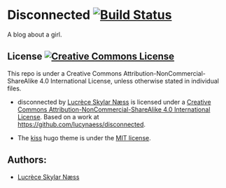 # Disconnected [![Build Status](https://travis-ci.org/lucynaess/disconnected.svg?branch=master)](https://travis-ci.org/lucynaess/disconnected)

A blog about a girl.

## License <a rel="license" href="http://creativecommons.org/licenses/by-nc-sa/4.0/"><img alt="Creative Commons License" style="border-width:0" src="https://i.creativecommons.org/l/by-nc-sa/4.0/88x31.png" /></a>

This repo is under a Creative Commons Attribution-NonCommercial-ShareAlike 4.0 International License, unless otherwise stated in individual files.

- <span xmlns:dct="http://purl.org/dc/terms/" property="dct:title">disconnected</span> by <a xmlns:cc="http://creativecommons.org/ns#" href="https://lucynaess.github.io/disconnected/" property="cc:attributionName" rel="cc:attributionURL">Lucrèce Skylar Næss</a> is licensed under a <a rel="license" href="http://creativecommons.org/licenses/by-nc-sa/4.0/">Creative Commons Attribution-NonCommercial-ShareAlike 4.0 International License</a>. Based on a work at <a xmlns:dct="http://purl.org/dc/terms/" href="https://github.com/lucynaess/disconnected" rel="dct:source">https://github.com/lucynaess/disconnected</a>.

- The [kiss](https://github.com/ribice/kiss) hugo theme is under the [MIT license](https://github.com/ribice/kiss/blob/master/LICENSE.md).

## Authors:

- [Lucrèce Skylar Næss](https://github.com/lucynaess)
